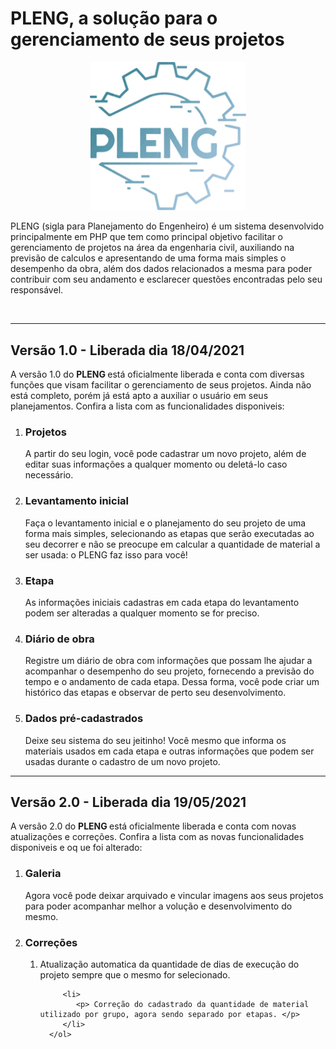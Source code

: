 # PLENG, a solução para o gerenciamento de seus projetos

<p align="center">
   <img src="v1.0/web/assets/imgs/logo.svg" width="250" >
</p>

 
PLENG (sigla para Planejamento do Engenheiro) é um sistema desenvolvido principalmente em PHP que tem como principal objetivo facilitar o gerenciamento de projetos na área da engenharia civil, auxiliando na previsão de calculos e apresentando de uma forma mais simples o desempenho da obra, além dos dados relacionados a mesma para poder contribuir com seu andamento e esclarecer questões encontradas pelo seu responsável.

<br/>
<hr/>

<h2> Versão 1.0 - Liberada dia 18/04/2021 </h2>

<p> A versão 1.0 do <b> PLENG </b> está oficialmente liberada e conta com diversas funções que visam facilitar o gerenciamento de seus projetos. Ainda não está completo, porém já está apto a auxiliar o usuário em seus planejamentos. Confira a lista com as funcionalidades disponiveis: </p>

<ol>
   <li>
      <h3> Projetos </h3>
      <p> A partir do seu login, você pode cadastrar um novo projeto, além de editar suas informações a qualquer momento ou deletá-lo caso necessário.</p>
   </li>
   
   <li>
      <h3> Levantamento inicial </h3>
      <p> Faça o levantamento inicial e o planejamento do seu projeto de uma forma mais simples, selecionando as etapas que serão executadas ao seu decorrer e não se preocupe em         calcular a quantidade de material a ser usada: o PLENG faz isso para você!</p>
   </li>
   
   <li>
      <h3> Etapa </h3>
      <p> As informações iniciais cadastras em cada etapa do levantamento podem ser alteradas a qualquer momento se for preciso.</p>
   </li>
   
   <li>
      <h3> Diário de obra </h3>
      <p> Registre um diário de obra com informações que possam lhe ajudar a acompanhar o desempenho do seu projeto, fornecendo a previsão do tempo e o andamento de cada etapa.          Dessa forma, você pode criar um histórico das etapas e observar de perto seu desenvolvimento.</p>
   </li>
   
   <li>
      <h3> Dados pré-cadastrados </h3>
      <p> Deixe seu sistema do seu jeitinho! Você mesmo que informa os materiais usados em cada etapa e outras informações que podem ser usadas durante o cadastro de um novo             projeto. </p>
   </li>
</ol>

<hr/>

<h2> Versão 2.0 - Liberada dia 19/05/2021 </h2>

<p> A versão 2.0 do <b> PLENG </b> está oficialmente liberada e conta com novas atualizações e correções. Confira a lista com as novas funcionalidades disponiveis e oq ue foi alterado: </p>

<ol>
   <li>
      <h3> Galeria </h3>
      <p> Agora você pode deixar arquivado e vincular imagens aos seus projetos para poder acompanhar melhor a volução e desenvolvimento do mesmo.</p>
   </li>
   
   <li>
      <h3> Correções </h3>
      <ol>
         <li>
            <p> Atualização automatica da quantidade de dias de execução do projeto sempre que o mesmo for selecionado. </p>
         </li>
         
         <li>
            <p> Correção do cadastrado da quantidade de material utilizado por grupo, agora sendo separado por etapas. </p>
         </li>
      </ol>
  </li>   
</ol>





